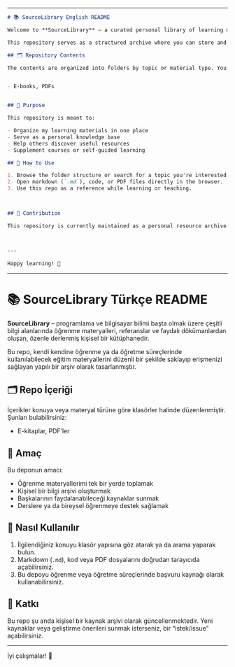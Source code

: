 
---

```markdown
# 📚 SourceLibrary English README

Welcome to **SourceLibrary** – a curated personal library of learning materials, references, and useful documents across various fields of knowledge, with a primary focus on programming and computer science.

This repository serves as a structured archive where you can store and access tutorials, guides, notes, and other learning resources for self-study or teaching.

## 🗂 Repository Contents

The contents are organized into folders by topic or material type. You may find:


- E-books, PDFs


## 🎯 Purpose

This repository is meant to:

- Organize my learning materials in one place
- Serve as a personal knowledge base
- Help others discover useful resources
- Supplement courses or self-guided learning

## 🧭 How to Use

1. Browse the folder structure or search for a topic you're interested in.
2. Open markdown (`.md`), code, or PDF files directly in the browser.
3. Use this repo as a reference while learning or teaching.



## 📌 Contribution

This repository is currently maintained as a personal resource archive. If you'd like to suggest new resources or improvements, feel free to open an issue.



---

Happy learning! 🚀
```

---

# 📚 SourceLibrary Türkçe README

**SourceLibrary** – programlama ve bilgisayar bilimi başta olmak üzere çeşitli bilgi alanlarında öğrenme materyalleri, referanslar ve faydalı dökümanlardan oluşan, özenle derlenmiş kişisel bir kütüphanedir.

Bu repo, kendi kendine öğrenme ya da öğretme süreçlerinde kullanılabilecek eğitim materyallerini düzenli bir şekilde saklayıp erişmenizi sağlayan yapılı bir arşiv olarak tasarlanmıştır.

## 🗂 Repo İçeriği

İçerikler konuya veya materyal türüne göre klasörler halinde düzenlenmiştir. Şunları bulabilirsiniz:

- E-kitaplar, PDF’ler 

## 🎯 Amaç

Bu deponun amacı:

- Öğrenme materyallerimi tek bir yerde toplamak  
- Kişisel bir bilgi arşivi oluşturmak  
- Başkalarının faydalanabileceği kaynaklar sunmak  
- Derslere ya da bireysel öğrenmeye destek sağlamak

## 🧭 Nasıl Kullanılır

1. İlgilendiğiniz konuyu klasör yapısına göz atarak ya da arama yaparak bulun.
2. Markdown (`.md`), kod veya PDF dosyalarını doğrudan tarayıcıda açabilirsiniz.
3. Bu depoyu öğrenme veya öğretme süreçlerinde başvuru kaynağı olarak kullanabilirsiniz.



## 📌 Katkı

Bu repo şu anda kişisel bir kaynak arşivi olarak güncellenmektedir. Yeni kaynaklar veya geliştirme önerileri sunmak isterseniz, bir “istek/issue” açabilirsiniz.

---

İyi çalışmalar! 🚀


